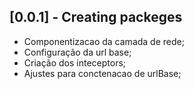 ## [0.0.1] - Creating packeges

- Componentizacao da camada de rede;
- Configuração da url base;
- Criação dos inteceptors;
- Ajustes para conctenacao de urlBase;
